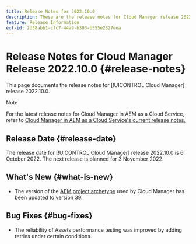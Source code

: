 ```yaml
---
title: Release Notes for 2022.10.0
description: These are the release notes for Cloud Manager release 2022.10.0.
feature: Release Information
exl-id: 2d38abb1-cfc7-44a9-b303-b555e2827eea
---
```


# Release Notes for Cloud Manager Release 2022.10.0 {#release-notes}

This page documents the release notes for [!UICONTROL Cloud Manager] release 2022.10.0.

>[!NOTE]
>
>For the latest release notes for Cloud Manager in AEM as a Cloud Service, refer to [Cloud Manager in AEM as a Cloud Service's current release notes.](https://experienceleague.adobe.com/docs/experience-manager-cloud-service/content/implementing/using-cloud-manager/release-notes-cloud-manager/release-notes-cm-current.html)

## Release Date {#release-date}

The release date for [!UICONTROL Cloud Manager] release 2022.10.0 is 6 October 2022. The next release is planned for 3 November 2022.

## What's New {#what-is-new}

* The version of the [AEM project archetype](https://experienceleague.adobe.com/docs/experience-manager-core-components/using/developing/archetype/overview.html) used by Cloud Manager has been updated to version 39.

## Bug Fixes {#bug-fixes}

* The reliability of Assets performance testing was improved by adding retries under certain conditions.
